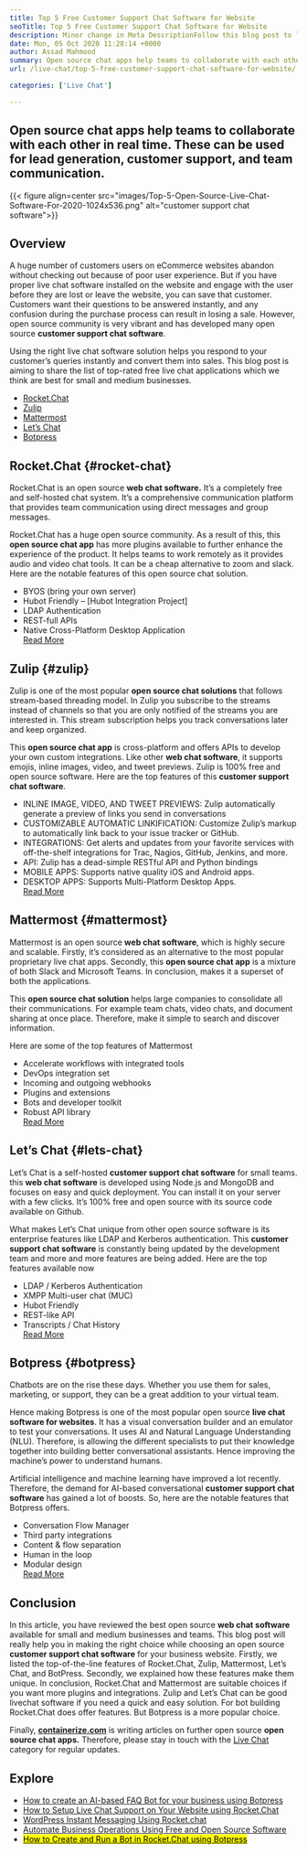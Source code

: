 ```yaml
---
title: Top 5 Free Customer Support Chat Software for Website
seoTitle: Top 5 Free Customer Support Chat Software for Website
description: Minor change in Meta DescriptionFollow this blog post to learn about the top 5 free customer support chat software. These tools facilitate your customer service representative and drive sales.
date: Mon, 05 Oct 2020 11:28:14 +0000
author: Assad Mahmood
summary: Open source chat apps help teams to collaborate with each other in real time. These can be used for lead generation, customer support, and team communication.
url: /live-chat/top-5-free-customer-support-chat-software-for-website/

categories: ['Live Chat']

---
```

## Open source chat apps help teams to collaborate with each other in real time. These can be used for lead generation, customer support, and team communication.

{{< figure align=center src="images/Top-5-Open-Source-Live-Chat-Software-For-2020-1024x536.png" alt="customer support chat software">}}  

## Overview

A huge number of customers users on eCommerce websites abandon without checking out because of poor user experience. But if you have proper live chat software installed on the website and engage with the user before they are lost or leave the website, you can save that customer. Customers want their questions to be answered instantly, and any confusion during the purchase process can result in losing a sale. However, open source community is very vibrant and has developed many open source **customer support chat software**.

Using the right live chat software solution helps you respond to your customer’s queries instantly and convert them into sales. This blog post is aiming to share the list of top-rated free live chat applications which we think are best for small and medium businesses.

  * [Rocket.Chat][1]
  * [Zulip][2]
  * [Mattermost][3]
  * [Let’s Chat][4]
  * [Botpress][5]

## **Rocket.Chat** {#rocket-chat}

Rocket.Chat is an open source **web chat software.** It’s a completely free and self-hosted chat system. It’s a comprehensive communication platform that provides team communication using direct messages and group messages.

Rocket.Chat has a huge open source community. As a result of this, this **open source chat app** has more plugins available to further enhance the experience of the product. It helps teams to work remotely as it provides audio and video chat tools. It can be a cheap alternative to zoom and slack. Here are the notable features of this open source chat solution.

  * BYOS (bring your own server)
  * Hubot Friendly – [Hubot Integration Project]
  * LDAP Authentication
  * REST-full APIs
  * Native Cross-Platform Desktop Application  
    [Read More][6]

## **Zulip** {#zulip}

Zulip is one of the most popular **open source chat solutions** that follows stream-based threading model. In Zulip you subscribe to the streams instead of channels so that you are only notified of the streams you are interested in. This stream subscription helps you track conversations later and keep organized.

This **open source chat app** is cross-platform and offers APIs to develop your own custom integrations. Like other **web chat software**, it supports emojis, inline images, video, and tweet previews. Zulip is 100% free and open source software. Here are the top features of this **customer support chat software**.

  * INLINE IMAGE, VIDEO, AND TWEET PREVIEWS: Zulip automatically generate a preview of links you send in conversations
  * CUSTOMIZABLE AUTOMATIC LINKIFICATION: Customize Zulip’s markup to automatically link back to your issue tracker or GitHub.
  * INTEGRATIONS: Get alerts and updates from your favorite services with off-the-shelf integrations for Trac, Nagios, GitHub, Jenkins, and more.
  * API: Zulip has a dead-simple RESTful API and Python bindings
  * MOBILE APPS: Supports native quality iOS and Android apps.
  * DESKTOP APPS: Supports Multi-Platform Desktop Apps.  
    [Read More][7]

## **Mattermost** {#mattermost}

Mattermost is an open source **web chat software**, which is highly secure and scalable. Firstly, it’s considered as an alternative to the most popular proprietary live chat apps. Secondly, this **open source chat app** is a mixture of both Slack and Microsoft Teams. In conclusion, makes it a superset of both the applications.

This **open source chat solution** helps large companies to consolidate all their communications. For example team chats, video chats, and document sharing at once place. Therefore, make it simple to search and discover information.

Here are some of the top features of Mattermost

  * Accelerate workflows with integrated tools
  * DevOps integration set
  * Incoming and outgoing webhooks
  * Plugins and extensions
  * Bots and developer toolkit
  * Robust API library  
    [Read More][8]

## **Let’s Chat** {#lets-chat}

Let’s Chat is a self-hosted **customer support chat software** for small teams. this **web chat software** is developed using Node.js and MongoDB and focuses on easy and quick deployment. You can install it on your server with a few clicks. It’s 100% free and open source with its source code available on Github.

What makes Let’s Chat unique from other open source software is its enterprise features like LDAP and Kerberos authentication. This **customer support chat software** is constantly being updated by the development team and more and more features are being added. Here are the top features available now

  * LDAP / Kerberos Authentication
  * XMPP Multi-user chat (MUC)
  * Hubot Friendly
  * REST-like API
  * Transcripts / Chat History  
    [Read More][9]

## **Botpress** {#botpress}

Chatbots are on the rise these days. Whether you use them for sales, marketing, or support, they can be a great addition to your virtual team.

Hence making Botpress is one of the most popular open source **live chat software for websites**. It has a visual conversation builder and an emulator to test your conversations. It uses AI and Natural Language Understanding (NLU). Therefore, is allowing the different specialists to put their knowledge together into building better conversational assistants. Hence improving the machine’s power to understand humans.

Artificial intelligence and machine learning have improved a lot recently. Therefore, the demand for AI-based conversational **customer support chat software** has gained a lot of boosts. So, here are the notable features that Botpress offers.

  * Conversation Flow Manager
  * Third party integrations
  * Content & flow separation
  * Human in the loop
  * Modular design  
    [Read More][10]

## Conclusion

In this article, you have reviewed the best open source **web chat software** available for small and medium businesses and teams. This blog post will really help you in making the right choice while choosing an open source **customer support chat software** for your business website. Firstly, we listed the top-of-the-line features of Rocket.Chat, Zulip, Mattermost, Let’s Chat, and BotPress. Secondly, we explained how these features make them unique. In conclusion, Rocket.Chat and Mattermost are suitable choices if you want more plugins and integrations. Zulip and Let’s Chat can be good livechat software if you need a quick and easy solution. For bot building Rocket.Chat does offer features. But Botpress is a more popular choice.

Finally, [**containerize.com**][11] is writing articles on further open source **open source chat apps.** Therefore, please stay in touch with the [Live Chat][12] category for regular updates.

## Explore

  * [How to create an AI-based FAQ Bot for your business using Botpress][13]
  * [How to Setup Live Chat Support on Your Website using Rocket.Chat][14]
  * [WordPress Instant Messaging Using Rocket.chat][15]
  * [Automate Business Operations Using Free and Open Source Software][16]
  * [<mark>How to Create and Run a Bot in Rocket.Chat using Botpress</mark>][17]

 [1]: #rocket-chat
 [2]: #zulip
 [3]: #mattermost
 [4]: #lets-chat
 [5]: #botpress
 [6]: https://products.containerize.com/live-chat/rocketchat
 [7]: https://products.containerize.com/live-chat/zulip
 [8]: https://products.containerize.com/live-chat/mattermost
 [9]: https://products.containerize.com/live-chat/lets-chat
 [10]: https://products.containerize.com/live-chat/botpress
 [11]: https://www.containerize.com/
 [12]: https://products.containerize.com/live-chat/
 [13]: https://blog.containerize.com/2021/01/01/how-to-create-an-ai-based-faq-bot-for-your-business-using-botpress/
 [14]: https://blog.containerize.com/2020/12/24/how-to-setup-live-chat-support-on-your-website-using-rocket.chat/
 [15]: https://blog.containerize.com/2020/10/15/instantly-communicate-with-customers-using-wordpress-and-rocket.chat/
 [16]: https://blog.containerize.com/2020/08/27/automate-business-operations-using-open-source-software/
 [17]: https://blog.containerize.com/2020/10/25/how-to-create-and-run-a-bot-in-rocket.chat-using-botpress/